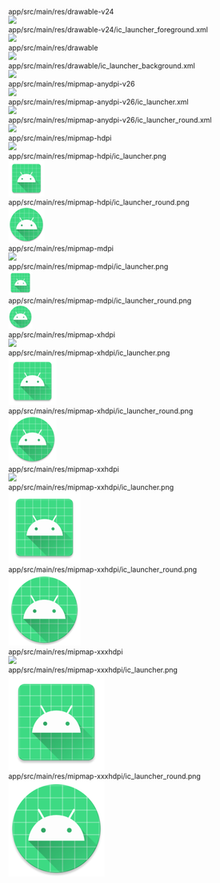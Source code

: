 app/src/main/res/drawable-v24  
<img src="https://github.com/azuredragon3000/process_sms_send/blob/master/app/src/main/res/drawable-v24" />   
app/src/main/res/drawable-v24/ic_launcher_foreground.xml  
<img src="https://github.com/azuredragon3000/process_sms_send/blob/master/app/src/main/res/drawable-v24/ic_launcher_foreground.xml" />   
app/src/main/res/drawable  
<img src="https://github.com/azuredragon3000/process_sms_send/blob/master/app/src/main/res/drawable" />   
app/src/main/res/drawable/ic_launcher_background.xml  
<img src="https://github.com/azuredragon3000/process_sms_send/blob/master/app/src/main/res/drawable/ic_launcher_background.xml" />   
app/src/main/res/mipmap-anydpi-v26  
<img src="https://github.com/azuredragon3000/process_sms_send/blob/master/app/src/main/res/mipmap-anydpi-v26" />   
app/src/main/res/mipmap-anydpi-v26/ic_launcher.xml  
<img src="https://github.com/azuredragon3000/process_sms_send/blob/master/app/src/main/res/mipmap-anydpi-v26/ic_launcher.xml" />   
app/src/main/res/mipmap-anydpi-v26/ic_launcher_round.xml  
<img src="https://github.com/azuredragon3000/process_sms_send/blob/master/app/src/main/res/mipmap-anydpi-v26/ic_launcher_round.xml" />   
app/src/main/res/mipmap-hdpi  
<img src="https://github.com/azuredragon3000/process_sms_send/blob/master/app/src/main/res/mipmap-hdpi" />   
app/src/main/res/mipmap-hdpi/ic_launcher.png  
<img src="https://github.com/azuredragon3000/process_sms_send/blob/master/app/src/main/res/mipmap-hdpi/ic_launcher.png" />   
app/src/main/res/mipmap-hdpi/ic_launcher_round.png  
<img src="https://github.com/azuredragon3000/process_sms_send/blob/master/app/src/main/res/mipmap-hdpi/ic_launcher_round.png" />   
app/src/main/res/mipmap-mdpi  
<img src="https://github.com/azuredragon3000/process_sms_send/blob/master/app/src/main/res/mipmap-mdpi" />   
app/src/main/res/mipmap-mdpi/ic_launcher.png  
<img src="https://github.com/azuredragon3000/process_sms_send/blob/master/app/src/main/res/mipmap-mdpi/ic_launcher.png" />   
app/src/main/res/mipmap-mdpi/ic_launcher_round.png  
<img src="https://github.com/azuredragon3000/process_sms_send/blob/master/app/src/main/res/mipmap-mdpi/ic_launcher_round.png" />   
app/src/main/res/mipmap-xhdpi  
<img src="https://github.com/azuredragon3000/process_sms_send/blob/master/app/src/main/res/mipmap-xhdpi" />   
app/src/main/res/mipmap-xhdpi/ic_launcher.png  
<img src="https://github.com/azuredragon3000/process_sms_send/blob/master/app/src/main/res/mipmap-xhdpi/ic_launcher.png" />   
app/src/main/res/mipmap-xhdpi/ic_launcher_round.png  
<img src="https://github.com/azuredragon3000/process_sms_send/blob/master/app/src/main/res/mipmap-xhdpi/ic_launcher_round.png" />   
app/src/main/res/mipmap-xxhdpi  
<img src="https://github.com/azuredragon3000/process_sms_send/blob/master/app/src/main/res/mipmap-xxhdpi" />   
app/src/main/res/mipmap-xxhdpi/ic_launcher.png  
<img src="https://github.com/azuredragon3000/process_sms_send/blob/master/app/src/main/res/mipmap-xxhdpi/ic_launcher.png" />   
app/src/main/res/mipmap-xxhdpi/ic_launcher_round.png  
<img src="https://github.com/azuredragon3000/process_sms_send/blob/master/app/src/main/res/mipmap-xxhdpi/ic_launcher_round.png" />   
app/src/main/res/mipmap-xxxhdpi  
<img src="https://github.com/azuredragon3000/process_sms_send/blob/master/app/src/main/res/mipmap-xxxhdpi" />   
app/src/main/res/mipmap-xxxhdpi/ic_launcher.png  
<img src="https://github.com/azuredragon3000/process_sms_send/blob/master/app/src/main/res/mipmap-xxxhdpi/ic_launcher.png" />   
app/src/main/res/mipmap-xxxhdpi/ic_launcher_round.png  
<img src="https://github.com/azuredragon3000/process_sms_send/blob/master/app/src/main/res/mipmap-xxxhdpi/ic_launcher_round.png" />   
